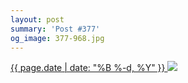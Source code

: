 ```yaml
---
layout: post
summary: 'Post #377'
og_image: 377-968.jpg
---
```


<p>
 <time>
  <a href="/377">
   {{ page.date | date: "%B %-d, %Y" }}
  </a>
 </time>
 <a href="/377">
  <img data-taken="10/23/2014" sizes="(min-width: 700px) 50vw, calc(100vw - 2rem)" src="{{ site.assets_url }}/377-484.jpg" srcset="{{ site.assets_url }}/377-968.jpg 968w, {{ site.assets_url }}/377-726.jpg 726w, {{ site.assets_url }}/377-484.jpg 484w, {{ site.assets_url }}/377-242.jpg 242w"/>
 </a>
</p>
